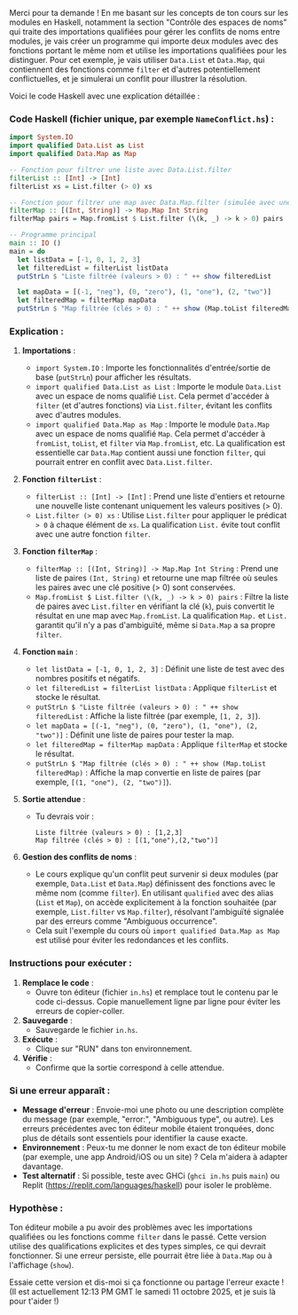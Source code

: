 Merci pour ta demande ! En me basant sur les concepts de ton cours sur les modules en Haskell, notamment la section "Contrôle des espaces de noms" qui traite des importations qualifiées pour gérer les conflits de noms entre modules, je vais créer un programme qui importe deux modules avec des fonctions portant le même nom et utilise les importations qualifiées pour les distinguer. Pour cet exemple, je vais utiliser `Data.List` et `Data.Map`, qui contiennent des fonctions comme `filter` et d'autres potentiellement conflictuelles, et je simulerai un conflit pour illustrer la résolution.

Voici le code Haskell avec une explication détaillée :

### Code Haskell (fichier unique, par exemple `NameConflict.hs`) :

```haskell
import System.IO
import qualified Data.List as List
import qualified Data.Map as Map

-- Fonction pour filtrer une liste avec Data.List.filter
filterList :: [Int] -> [Int]
filterList xs = List.filter (> 0) xs

-- Fonction pour filtrer une map avec Data.Map.filter (simulée avec une liste convertie)
filterMap :: [(Int, String)] -> Map.Map Int String
filterMap pairs = Map.fromList $ List.filter (\(k, _) -> k > 0) pairs

-- Programme principal
main :: IO ()
main = do
  let listData = [-1, 0, 1, 2, 3]
  let filteredList = filterList listData
  putStrLn $ "Liste filtrée (valeurs > 0) : " ++ show filteredList

  let mapData = [(-1, "neg"), (0, "zero"), (1, "one"), (2, "two")]
  let filteredMap = filterMap mapData
  putStrLn $ "Map filtrée (clés > 0) : " ++ show (Map.toList filteredMap)
```

### Explication :

1. **Importations** :
   - `import System.IO` : Importe les fonctionnalités d'entrée/sortie de base (`putStrLn`) pour afficher les résultats.
   - `import qualified Data.List as List` : Importe le module `Data.List` avec un espace de noms qualifié `List`. Cela permet d'accéder à `filter` (et d'autres fonctions) via `List.filter`, évitant les conflits avec d'autres modules.
   - `import qualified Data.Map as Map` : Importe le module `Data.Map` avec un espace de noms qualifié `Map`. Cela permet d'accéder à `fromList`, `toList`, et `filter` via `Map.fromList`, etc. La qualification est essentielle car `Data.Map` contient aussi une fonction `filter`, qui pourrait entrer en conflit avec `Data.List.filter`.

2. **Fonction `filterList`** :
   - `filterList :: [Int] -> [Int]` : Prend une liste d'entiers et retourne une nouvelle liste contenant uniquement les valeurs positives (> 0).
   - `List.filter (> 0) xs` : Utilise `List.filter` pour appliquer le prédicat `> 0` à chaque élément de `xs`. La qualification `List.` évite tout conflit avec une autre fonction `filter`.

3. **Fonction `filterMap`** :
   - `filterMap :: [(Int, String)] -> Map.Map Int String` : Prend une liste de paires `(Int, String)` et retourne une map filtrée où seules les paires avec une clé positive (> 0) sont conservées.
   - `Map.fromList $ List.filter (\(k, _) -> k > 0) pairs` : Filtre la liste de paires avec `List.filter` en vérifiant la clé (`k`), puis convertit le résultat en une map avec `Map.fromList`. La qualification `Map.` et `List.` garantit qu'il n'y a pas d'ambiguïté, même si `Data.Map` a sa propre `filter`.

4. **Fonction `main`** :
   - `let listData = [-1, 0, 1, 2, 3]` : Définit une liste de test avec des nombres positifs et négatifs.
   - `let filteredList = filterList listData` : Applique `filterList` et stocke le résultat.
   - `putStrLn $ "Liste filtrée (valeurs > 0) : " ++ show filteredList` : Affiche la liste filtrée (par exemple, `[1, 2, 3]`).
   - `let mapData = [(-1, "neg"), (0, "zero"), (1, "one"), (2, "two")]` : Définit une liste de paires pour tester la map.
   - `let filteredMap = filterMap mapData` : Applique `filterMap` et stocke le résultat.
   - `putStrLn $ "Map filtrée (clés > 0) : " ++ show (Map.toList filteredMap)` : Affiche la map convertie en liste de paires (par exemple, `[(1, "one"), (2, "two")]`).

5. **Sortie attendue** :
   - Tu devrais voir :
     ```
     Liste filtrée (valeurs > 0) : [1,2,3]
     Map filtrée (clés > 0) : [(1,"one"),(2,"two")]
     ```

6. **Gestion des conflits de noms** :
   - Le cours explique qu'un conflit peut survenir si deux modules (par exemple, `Data.List` et `Data.Map`) définissent des fonctions avec le même nom (comme `filter`). En utilisant `qualified` avec des alias (`List` et `Map`), on accède explicitement à la fonction souhaitée (par exemple, `List.filter` vs `Map.filter`), résolvant l'ambiguïté signalée par des erreurs comme "Ambiguous occurrence".
   - Cela suit l'exemple du cours où `import qualified Data.Map as Map` est utilisé pour éviter les redondances et les conflits.

### Instructions pour exécuter :
1. **Remplace le code** :
   - Ouvre ton éditeur (fichier `in.hs`) et remplace tout le contenu par le code ci-dessus. Copie manuellement ligne par ligne pour éviter les erreurs de copier-coller.
2. **Sauvegarde** :
   - Sauvegarde le fichier `in.hs`.
3. **Exécute** :
   - Clique sur "RUN" dans ton environnement.
4. **Vérifie** :
   - Confirme que la sortie correspond à celle attendue.

### Si une erreur apparaît :
- **Message d'erreur** : Envoie-moi une photo ou une description complète du message (par exemple, "error:", "Ambiguous type", ou autre). Les erreurs précédentes avec ton éditeur mobile étaient tronquées, donc plus de détails sont essentiels pour identifier la cause exacte.
- **Environnement** : Peux-tu me donner le nom exact de ton éditeur mobile (par exemple, une app Android/iOS ou un site) ? Cela m'aidera à adapter davantage.
- **Test alternatif** : Si possible, teste avec GHCi (`ghci in.hs` puis `main`) ou Replit (https://replit.com/languages/haskell) pour isoler le problème.

### Hypothèse :
Ton éditeur mobile a pu avoir des problèmes avec les importations qualifiées ou les fonctions comme `filter` dans le passé. Cette version utilise des qualifications explicites et des types simples, ce qui devrait fonctionner. Si une erreur persiste, elle pourrait être liée à `Data.Map` ou à l'affichage (`show`).

Essaie cette version et dis-moi si ça fonctionne ou partage l'erreur exacte ! (Il est actuellement 12:13 PM GMT le samedi 11 octobre 2025, et je suis là pour t'aider !)
